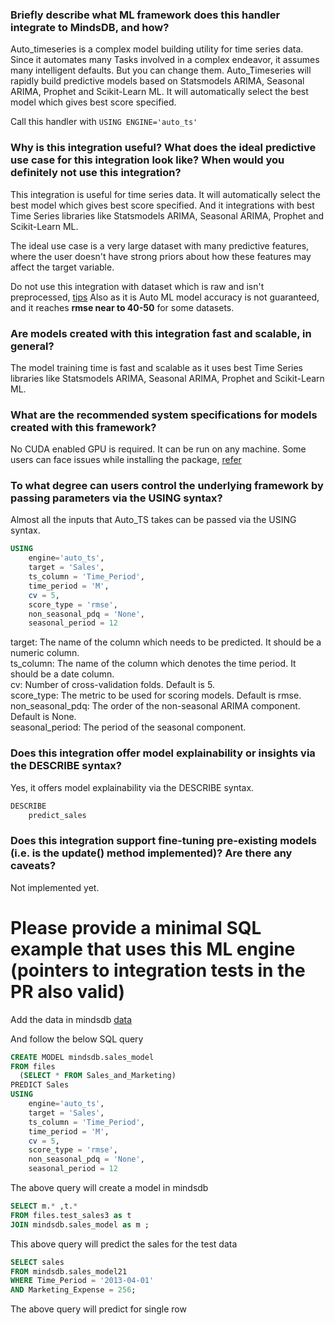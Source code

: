 ### Briefly describe what ML framework does this handler integrate to MindsDB, and how?
Auto_timeseries is a complex model building utility for time series data. Since it automates many 
Tasks involved in a complex endeavor, it assumes many intelligent defaults. But you can change them. 
Auto_Timeseries will rapidly build predictive models based on Statsmodels ARIMA, Seasonal ARIMA, Prophet 
and Scikit-Learn ML. It will automatically select the best model which gives best score specified.



Call this handler with
`USING ENGINE='auto_ts'` 

### Why is this integration useful? What does the ideal predictive use case for this integration look like? When would you definitely not use this integration?
This integration is useful for time series data. It will automatically select the best model which gives best score specified. And it integrations with best Time Series 
libraries like Statsmodels ARIMA, Seasonal ARIMA, Prophet and Scikit-Learn ML.

The ideal use case is a very large dataset with many predictive features, where the user doesn't have strong priors about how these features may affect the target variable.

Do not use this integration with dataset which is raw and isn't preprocessed, [tips](https://github.com/AutoViML/Auto_TS#tips)
Also as it is Auto ML model accuracy is not guaranteed, and it reaches **rmse near to 40-50** for some datasets.

### Are models created with this integration fast and scalable, in general?
The model training time is fast and scalable as it uses best Time Series libraries like Statsmodels ARIMA, Seasonal ARIMA, Prophet and Scikit-Learn ML.


### What are the recommended system specifications for models created with this framework?
No CUDA enabled GPU is required. It can be run on any machine. 
Some users can face issues while installing the package, [refer](https://github.com/AutoViML/Auto_TS#install)

### To what degree can users control the underlying framework by passing parameters via the USING syntax?
Almost all the inputs that Auto_TS takes can be passed via the USING syntax. 


``` sql
USING
    engine='auto_ts',
    target = 'Sales',
    ts_column = 'Time_Period',
    time_period = 'M',
    cv = 5,
    score_type = 'rmse',
    non_seasonal_pdq = 'None',
    seasonal_period = 12
```
target: The name of the column which needs to be predicted. It should be a numeric column.<br>
ts_column: The name of the column which denotes the time period. It should be a date column.<br>
cv: Number of cross-validation folds. Default is 5.<br>
score_type: The metric to be used for scoring models. Default is rmse.<br>
non_seasonal_pdq: The order of the non-seasonal ARIMA component. Default is None.<br>
seasonal_period: The period of the seasonal component.<br>


### Does this integration offer model explainability or insights via the DESCRIBE syntax?
Yes, it offers model explainability via the DESCRIBE syntax. 

``` sql
DESCRIBE
    predict_sales
```

### Does this integration support fine-tuning pre-existing models (i.e. is the update() method implemented)? Are there any caveats?
Not implemented yet.


# Please provide a minimal SQL example that uses this ML engine (pointers to integration tests in the PR also valid)
Add the data in mindsdb [data](https://drive.google.com/drive/folders/1qPHpsmIuSvC1FiMB5Y1kOh3rFp4Pv-3A?usp=sharing)

And follow the below SQL query

``` sql
CREATE MODEL mindsdb.sales_model
FROM files
  (SELECT * FROM Sales_and_Marketing)
PREDICT Sales
USING
    engine='auto_ts',
    target = 'Sales',
    ts_column = 'Time_Period',
    time_period = 'M',
    cv = 5,
    score_type = 'rmse',
    non_seasonal_pdq = 'None',
    seasonal_period = 12
```
The above query will create a model in mindsdb

``` sql
SELECT m.* ,t.*
FROM files.test_sales3 as t
JOIN mindsdb.sales_model as m ;
```
This above query will predict the sales for the test data

``` sql
SELECT sales
FROM mindsdb.sales_model21
WHERE Time_Period = '2013-04-01'
AND Marketing_Expense = 256;
```
The above query will predict for single row

